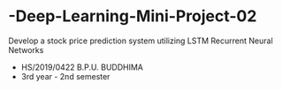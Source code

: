# -Deep-Learning-Mini-Project-02
Develop a stock price prediction system utilizing LSTM Recurrent 
Neural Networks 
- HS/2019/0422 B.P.U. BUDDHIMA
- 3rd year - 2nd semester
